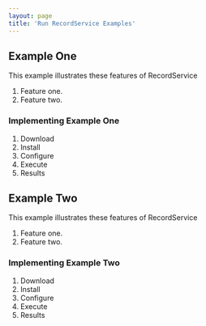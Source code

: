 ```yaml
---
layout: page
title: 'Run RecordService Examples'
---
```


## Example One

This example illustrates these features of RecordService

1. Feature one.
1. Feature two.

### Implementing Example One

1. Download
2. Install
3. Configure
4. Execute
5. Results

## Example Two

This example illustrates these features of RecordService

1. Feature one.
1. Feature two.

### Implementing Example Two

1. Download
2. Install
3. Configure
4. Execute
5. Results